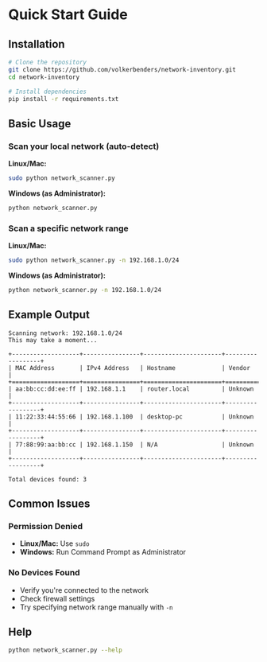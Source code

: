 # Quick Start Guide

## Installation

```bash
# Clone the repository
git clone https://github.com/volkerbenders/network-inventory.git
cd network-inventory

# Install dependencies
pip install -r requirements.txt
```

## Basic Usage

### Scan your local network (auto-detect)

**Linux/Mac:**
```bash
sudo python network_scanner.py
```

**Windows (as Administrator):**
```bash
python network_scanner.py
```

### Scan a specific network range

**Linux/Mac:**
```bash
sudo python network_scanner.py -n 192.168.1.0/24
```

**Windows (as Administrator):**
```bash
python network_scanner.py -n 192.168.1.0/24
```

## Example Output

```
Scanning network: 192.168.1.0/24
This may take a moment...

+-------------------+----------------+----------------------+------------------+
| MAC Address       | IPv4 Address   | Hostname             | Vendor           |
+===================+================+======================+==================+
| aa:bb:cc:dd:ee:ff | 192.168.1.1    | router.local         | Unknown          |
+-------------------+----------------+----------------------+------------------+
| 11:22:33:44:55:66 | 192.168.1.100  | desktop-pc           | Unknown          |
+-------------------+----------------+----------------------+------------------+
| 77:88:99:aa:bb:cc | 192.168.1.150  | N/A                  | Unknown          |
+-------------------+----------------+----------------------+------------------+

Total devices found: 3
```

## Common Issues

### Permission Denied
- **Linux/Mac:** Use `sudo`
- **Windows:** Run Command Prompt as Administrator

### No Devices Found
- Verify you're connected to the network
- Check firewall settings
- Try specifying network range manually with `-n`

## Help

```bash
python network_scanner.py --help
```
